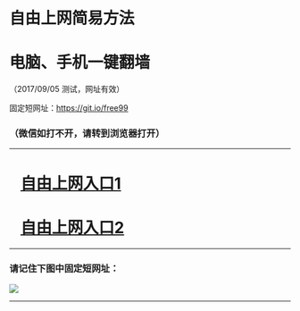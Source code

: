 ﻿# 自由上网简易方法

# 电脑、手机一键翻墙

（2017/09/05 测试，网址有效）

固定短网址：https://git.io/free99

### （微信如打不开，请转到浏览器打开）


***





# &nbsp;&nbsp; <a href="http://ft961616800.fwq-tz1001.xyz/fwqtz01.html?t=09050014681 " target="_blank">自由上网入口1</a>
# &nbsp;&nbsp; <a href="http://ft286323991.fwq-tz1002.xyz/fwqtz02.html?t=09050018742 " target="_blank">自由上网入口2</a>
***

### 请记住下图中固定短网址：

<img src="https://s3-us-west-2.amazonaws.com/fwq-1001/yjfq-20170905okok.png" /> 


***

